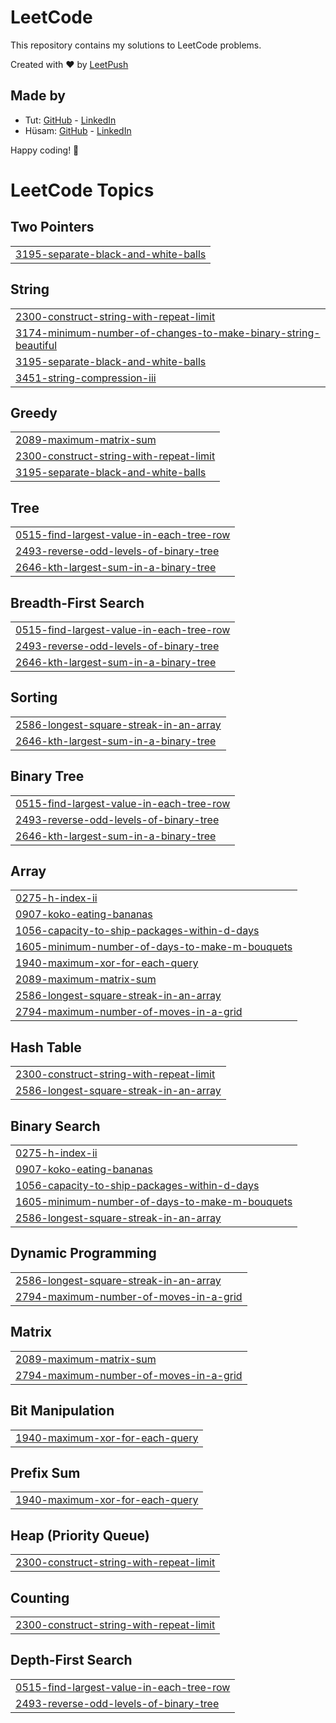 # LeetCode

This repository contains my solutions to LeetCode problems.

Created with :heart: by [LeetPush](https://github.com/husamahmud/LeetPush)

 ## Made by 
 - Tut: [GitHub](https://github.com/TutTrue) - [LinkedIn](https://www.linkedin.com/in/mahmoud-hamdy-8b6825245/)
 - Hüsam: [GitHub](https://github.com/husamahmud) - [LinkedIn](https://www.linkedin.com/in/husamahmud/)

 Happy coding! 🚀
<!---LeetCode Topics Start-->
# LeetCode Topics
## Two Pointers
|  |
| ------- |
| [3195-separate-black-and-white-balls](https://github.com/kranthivarm/leetcodeDaily/tree/master/3195-separate-black-and-white-balls) |
## String
|  |
| ------- |
| [2300-construct-string-with-repeat-limit](https://github.com/kranthivarm/leetcodeDaily/tree/master/2300-construct-string-with-repeat-limit) |
| [3174-minimum-number-of-changes-to-make-binary-string-beautiful](https://github.com/kranthivarm/leetcodeDaily/tree/master/3174-minimum-number-of-changes-to-make-binary-string-beautiful) |
| [3195-separate-black-and-white-balls](https://github.com/kranthivarm/leetcodeDaily/tree/master/3195-separate-black-and-white-balls) |
| [3451-string-compression-iii](https://github.com/kranthivarm/leetcodeDaily/tree/master/3451-string-compression-iii) |
## Greedy
|  |
| ------- |
| [2089-maximum-matrix-sum](https://github.com/kranthivarm/leetcodeDaily/tree/master/2089-maximum-matrix-sum) |
| [2300-construct-string-with-repeat-limit](https://github.com/kranthivarm/leetcodeDaily/tree/master/2300-construct-string-with-repeat-limit) |
| [3195-separate-black-and-white-balls](https://github.com/kranthivarm/leetcodeDaily/tree/master/3195-separate-black-and-white-balls) |
## Tree
|  |
| ------- |
| [0515-find-largest-value-in-each-tree-row](https://github.com/kranthivarm/leetcodeDaily/tree/master/0515-find-largest-value-in-each-tree-row) |
| [2493-reverse-odd-levels-of-binary-tree](https://github.com/kranthivarm/leetcodeDaily/tree/master/2493-reverse-odd-levels-of-binary-tree) |
| [2646-kth-largest-sum-in-a-binary-tree](https://github.com/kranthivarm/leetcodeDaily/tree/master/2646-kth-largest-sum-in-a-binary-tree) |
## Breadth-First Search
|  |
| ------- |
| [0515-find-largest-value-in-each-tree-row](https://github.com/kranthivarm/leetcodeDaily/tree/master/0515-find-largest-value-in-each-tree-row) |
| [2493-reverse-odd-levels-of-binary-tree](https://github.com/kranthivarm/leetcodeDaily/tree/master/2493-reverse-odd-levels-of-binary-tree) |
| [2646-kth-largest-sum-in-a-binary-tree](https://github.com/kranthivarm/leetcodeDaily/tree/master/2646-kth-largest-sum-in-a-binary-tree) |
## Sorting
|  |
| ------- |
| [2586-longest-square-streak-in-an-array](https://github.com/kranthivarm/leetcodeDaily/tree/master/2586-longest-square-streak-in-an-array) |
| [2646-kth-largest-sum-in-a-binary-tree](https://github.com/kranthivarm/leetcodeDaily/tree/master/2646-kth-largest-sum-in-a-binary-tree) |
## Binary Tree
|  |
| ------- |
| [0515-find-largest-value-in-each-tree-row](https://github.com/kranthivarm/leetcodeDaily/tree/master/0515-find-largest-value-in-each-tree-row) |
| [2493-reverse-odd-levels-of-binary-tree](https://github.com/kranthivarm/leetcodeDaily/tree/master/2493-reverse-odd-levels-of-binary-tree) |
| [2646-kth-largest-sum-in-a-binary-tree](https://github.com/kranthivarm/leetcodeDaily/tree/master/2646-kth-largest-sum-in-a-binary-tree) |
## Array
|  |
| ------- |
| [0275-h-index-ii](https://github.com/kranthivarm/leetcodeDaily/tree/master/0275-h-index-ii) |
| [0907-koko-eating-bananas](https://github.com/kranthivarm/leetcodeDaily/tree/master/0907-koko-eating-bananas) |
| [1056-capacity-to-ship-packages-within-d-days](https://github.com/kranthivarm/leetcodeDaily/tree/master/1056-capacity-to-ship-packages-within-d-days) |
| [1605-minimum-number-of-days-to-make-m-bouquets](https://github.com/kranthivarm/leetcodeDaily/tree/master/1605-minimum-number-of-days-to-make-m-bouquets) |
| [1940-maximum-xor-for-each-query](https://github.com/kranthivarm/leetcodeDaily/tree/master/1940-maximum-xor-for-each-query) |
| [2089-maximum-matrix-sum](https://github.com/kranthivarm/leetcodeDaily/tree/master/2089-maximum-matrix-sum) |
| [2586-longest-square-streak-in-an-array](https://github.com/kranthivarm/leetcodeDaily/tree/master/2586-longest-square-streak-in-an-array) |
| [2794-maximum-number-of-moves-in-a-grid](https://github.com/kranthivarm/leetcodeDaily/tree/master/2794-maximum-number-of-moves-in-a-grid) |
## Hash Table
|  |
| ------- |
| [2300-construct-string-with-repeat-limit](https://github.com/kranthivarm/leetcodeDaily/tree/master/2300-construct-string-with-repeat-limit) |
| [2586-longest-square-streak-in-an-array](https://github.com/kranthivarm/leetcodeDaily/tree/master/2586-longest-square-streak-in-an-array) |
## Binary Search
|  |
| ------- |
| [0275-h-index-ii](https://github.com/kranthivarm/leetcodeDaily/tree/master/0275-h-index-ii) |
| [0907-koko-eating-bananas](https://github.com/kranthivarm/leetcodeDaily/tree/master/0907-koko-eating-bananas) |
| [1056-capacity-to-ship-packages-within-d-days](https://github.com/kranthivarm/leetcodeDaily/tree/master/1056-capacity-to-ship-packages-within-d-days) |
| [1605-minimum-number-of-days-to-make-m-bouquets](https://github.com/kranthivarm/leetcodeDaily/tree/master/1605-minimum-number-of-days-to-make-m-bouquets) |
| [2586-longest-square-streak-in-an-array](https://github.com/kranthivarm/leetcodeDaily/tree/master/2586-longest-square-streak-in-an-array) |
## Dynamic Programming
|  |
| ------- |
| [2586-longest-square-streak-in-an-array](https://github.com/kranthivarm/leetcodeDaily/tree/master/2586-longest-square-streak-in-an-array) |
| [2794-maximum-number-of-moves-in-a-grid](https://github.com/kranthivarm/leetcodeDaily/tree/master/2794-maximum-number-of-moves-in-a-grid) |
## Matrix
|  |
| ------- |
| [2089-maximum-matrix-sum](https://github.com/kranthivarm/leetcodeDaily/tree/master/2089-maximum-matrix-sum) |
| [2794-maximum-number-of-moves-in-a-grid](https://github.com/kranthivarm/leetcodeDaily/tree/master/2794-maximum-number-of-moves-in-a-grid) |
## Bit Manipulation
|  |
| ------- |
| [1940-maximum-xor-for-each-query](https://github.com/kranthivarm/leetcodeDaily/tree/master/1940-maximum-xor-for-each-query) |
## Prefix Sum
|  |
| ------- |
| [1940-maximum-xor-for-each-query](https://github.com/kranthivarm/leetcodeDaily/tree/master/1940-maximum-xor-for-each-query) |
## Heap (Priority Queue)
|  |
| ------- |
| [2300-construct-string-with-repeat-limit](https://github.com/kranthivarm/leetcodeDaily/tree/master/2300-construct-string-with-repeat-limit) |
## Counting
|  |
| ------- |
| [2300-construct-string-with-repeat-limit](https://github.com/kranthivarm/leetcodeDaily/tree/master/2300-construct-string-with-repeat-limit) |
## Depth-First Search
|  |
| ------- |
| [0515-find-largest-value-in-each-tree-row](https://github.com/kranthivarm/leetcodeDaily/tree/master/0515-find-largest-value-in-each-tree-row) |
| [2493-reverse-odd-levels-of-binary-tree](https://github.com/kranthivarm/leetcodeDaily/tree/master/2493-reverse-odd-levels-of-binary-tree) |
<!---LeetCode Topics End-->